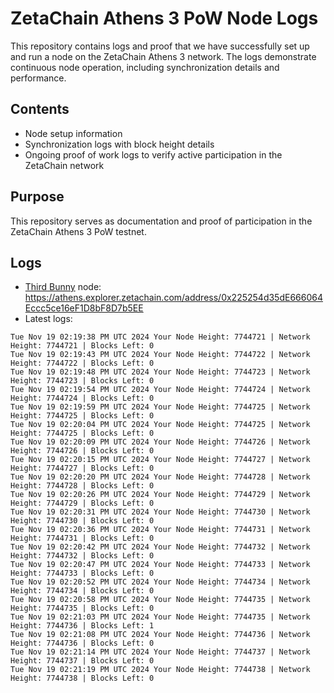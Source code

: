 # ZetaChain Athens 3 PoW Node Logs
This repository contains logs and proof that we have successfully set up and run a node on the ZetaChain Athens 3 network. The logs demonstrate continuous node operation, including synchronization details and performance.

## Contents
- Node setup information
- Synchronization logs with block height details
- Ongoing proof of work logs to verify active participation in the ZetaChain network

## Purpose
This repository serves as documentation and proof of participation in the ZetaChain Athens 3 PoW testnet.

## Logs

- [Third Bunny](https://thirdbunny.xyz/) node: https://athens.explorer.zetachain.com/address/0x225254d35dE666064Eccc5ce16eF1D8bF8D7b5EE
- Latest logs:
```
Tue Nov 19 02:19:38 PM UTC 2024 Your Node Height: 7744721 | Network Height: 7744721 | Blocks Left: 0
Tue Nov 19 02:19:43 PM UTC 2024 Your Node Height: 7744722 | Network Height: 7744722 | Blocks Left: 0
Tue Nov 19 02:19:48 PM UTC 2024 Your Node Height: 7744723 | Network Height: 7744723 | Blocks Left: 0
Tue Nov 19 02:19:54 PM UTC 2024 Your Node Height: 7744724 | Network Height: 7744724 | Blocks Left: 0
Tue Nov 19 02:19:59 PM UTC 2024 Your Node Height: 7744725 | Network Height: 7744725 | Blocks Left: 0
Tue Nov 19 02:20:04 PM UTC 2024 Your Node Height: 7744725 | Network Height: 7744725 | Blocks Left: 0
Tue Nov 19 02:20:09 PM UTC 2024 Your Node Height: 7744726 | Network Height: 7744726 | Blocks Left: 0
Tue Nov 19 02:20:15 PM UTC 2024 Your Node Height: 7744727 | Network Height: 7744727 | Blocks Left: 0
Tue Nov 19 02:20:20 PM UTC 2024 Your Node Height: 7744728 | Network Height: 7744728 | Blocks Left: 0
Tue Nov 19 02:20:26 PM UTC 2024 Your Node Height: 7744729 | Network Height: 7744729 | Blocks Left: 0
Tue Nov 19 02:20:31 PM UTC 2024 Your Node Height: 7744730 | Network Height: 7744730 | Blocks Left: 0
Tue Nov 19 02:20:36 PM UTC 2024 Your Node Height: 7744731 | Network Height: 7744731 | Blocks Left: 0
Tue Nov 19 02:20:42 PM UTC 2024 Your Node Height: 7744732 | Network Height: 7744732 | Blocks Left: 0
Tue Nov 19 02:20:47 PM UTC 2024 Your Node Height: 7744733 | Network Height: 7744733 | Blocks Left: 0
Tue Nov 19 02:20:52 PM UTC 2024 Your Node Height: 7744734 | Network Height: 7744734 | Blocks Left: 0
Tue Nov 19 02:20:58 PM UTC 2024 Your Node Height: 7744735 | Network Height: 7744735 | Blocks Left: 0
Tue Nov 19 02:21:03 PM UTC 2024 Your Node Height: 7744735 | Network Height: 7744736 | Blocks Left: 1
Tue Nov 19 02:21:08 PM UTC 2024 Your Node Height: 7744736 | Network Height: 7744736 | Blocks Left: 0
Tue Nov 19 02:21:14 PM UTC 2024 Your Node Height: 7744737 | Network Height: 7744737 | Blocks Left: 0
Tue Nov 19 02:21:19 PM UTC 2024 Your Node Height: 7744738 | Network Height: 7744738 | Blocks Left: 0
```
